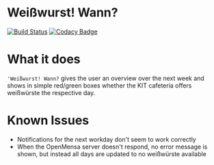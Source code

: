 # Weißwurst! Wann?
[![Build Status](https://travis-ci.com/SeineEloquenz/weisswurst-wann.svg?branch=master)](https://travis-ci.com/SeineEloquenz/weisswurst-wann)
[![Codacy Badge](https://api.codacy.com/project/badge/Grade/f918fa68671c46cda02a7c688b463ed6)](https://www.codacy.com/app/alexander-linder/weisswurst-wann?utm_source=github.com&amp;utm_medium=referral&amp;utm_content=SeineEloquenz/weisswurst-wann&amp;utm_campaign=Badge_Grade)

# What it does
``'Weißwurst! Wann?`` gives the user an overview over the next week and shows in simple red/green boxes whether the KIT cafeteria offers weißwürste the respective day.
# Known Issues
* Notifications for the next workday don't seem to work correctly
* When the OpenMensa server doesn't respond, no error message is shown, but instead all days are updated to no weißwürste available
